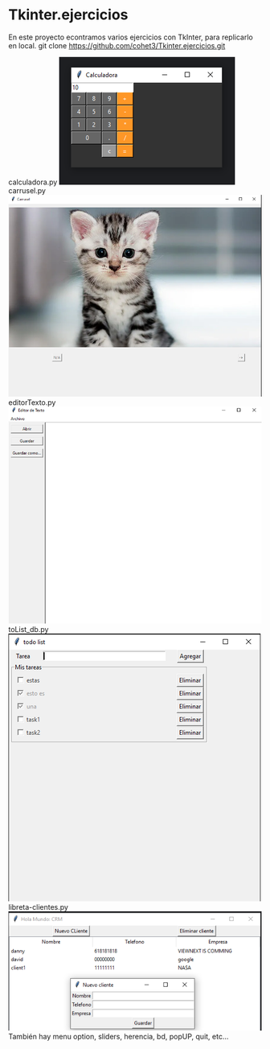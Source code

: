 # Tkinter.ejercicios
En este proyecto econtramos varios ejercicios con TkInter, para replicarlo en local.
git clone https://github.com/cohet3/Tkinter.ejercicios.git

calculadora.py
![Imagen1](/calculadora.png)
carrusel.py
![Imagen1](/carrusel.png)
editorTexto.py
![Imagen1](/editorTexto.png)
toList_db.py
![Imagen1](/todoList.png)
libreta-clientes.py
![Imagen1](/libreta.png)
También hay menu option, sliders, herencia, bd, popUP, quit, etc...
